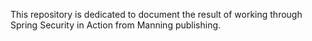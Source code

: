 This repository is dedicated to document the result of working through Spring Security in Action from Manning publishing. 
